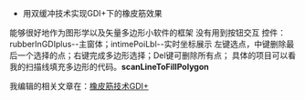 
- 用双缓冲技术实现GDI+下的橡皮筋效果

能够很好地作为图形学以及矢量多边形小软件的框架
没有用到按钮交互
控件：rubberInGDIplus--主窗体；intimePoiLbl--实时坐标展示
左键选点，中键删除最后一个选择的点；右键完成多边形选择；Del键可删除所有点；
具体的项目可以看我的扫描线填充多边形的代码。**scanLineToFillPolygon**

我编辑的相关文章在：[橡皮筋技术GDI+](http://www.jianshu.com/p/72a475007a83)
